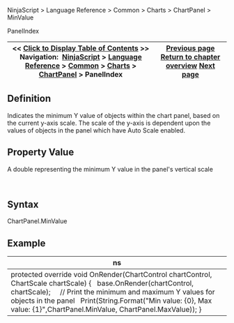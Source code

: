 ﻿


NinjaScript \> Language Reference \> Common \> Charts \> ChartPanel \> MinValue






















PanelIndex







| \<\< [Click to Display Table of Contents](minvalue_chartpanel.md) \>\> **Navigation:**     [NinjaScript](ninjascript.md) \> [Language Reference](language_reference_wip.md) \> [Common](common.md) \> [Charts](chart.md) \> [ChartPanel](chartpanel.md) \> PanelIndex | [Previous page](maxvalue_chartpanel.md) [Return to chapter overview](chartpanel.md) [Next page](panelindex_chartpanel.md) |
| --- | --- |











## Definition


Indicates the minimum Y value of objects within the chart panel, based on the current y\-axis scale. The scale of the y\-axis is dependent upon the values of objects in the panel which have Auto Scale enabled.


## 


## Property Value


A double representing the minimum Y value in the panel's vertical scale


 


## Syntax


ChartPanel.MinValue


## 


## Example




| ns |
| --- |
| protected override void OnRender(ChartControl chartControl, ChartScale chartScale) {    base.OnRender(chartControl, chartScale);      // Print the minimum and maximum Y values for objects in the panel    Print(String.Format("Min value: {0}, Max value: {1}",ChartPanel.MinValue, ChartPanel.MaxValue)); } |









